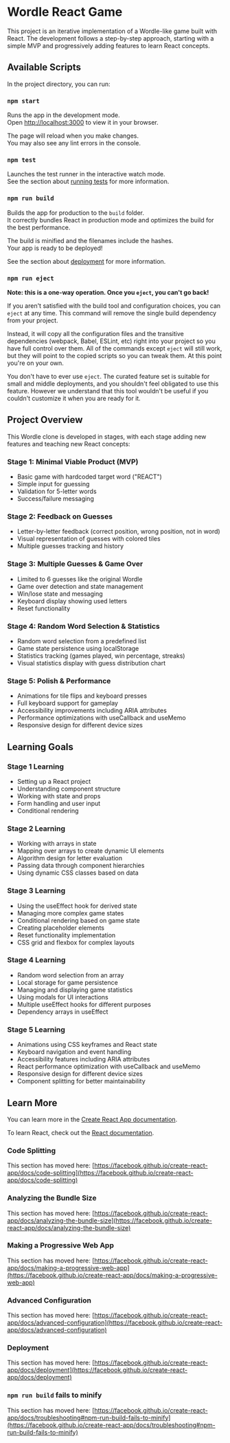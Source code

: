 # Wordle React Game

This project is an iterative implementation of a Wordle-like game built with React. The development follows a step-by-step approach, starting with a simple MVP and progressively adding features to learn React concepts.

## Available Scripts

In the project directory, you can run:

### `npm start`

Runs the app in the development mode.\
Open [http://localhost:3000](http://localhost:3000) to view it in your browser.

The page will reload when you make changes.\
You may also see any lint errors in the console.

### `npm test`

Launches the test runner in the interactive watch mode.\
See the section about [running tests](https://facebook.github.io/create-react-app/docs/running-tests) for more information.

### `npm run build`

Builds the app for production to the `build` folder.\
It correctly bundles React in production mode and optimizes the build for the best performance.

The build is minified and the filenames include the hashes.\
Your app is ready to be deployed!

See the section about [deployment](https://facebook.github.io/create-react-app/docs/deployment) for more information.

### `npm run eject`

**Note: this is a one-way operation. Once you `eject`, you can't go back!**

If you aren't satisfied with the build tool and configuration choices, you can `eject` at any time. This command will remove the single build dependency from your project.

Instead, it will copy all the configuration files and the transitive dependencies (webpack, Babel, ESLint, etc) right into your project so you have full control over them. All of the commands except `eject` will still work, but they will point to the copied scripts so you can tweak them. At this point you're on your own.

You don't have to ever use `eject`. The curated feature set is suitable for small and middle deployments, and you shouldn't feel obligated to use this feature. However we understand that this tool wouldn't be useful if you couldn't customize it when you are ready for it.

## Project Overview

This Wordle clone is developed in stages, with each stage adding new features and teaching new React concepts:

### Stage 1: Minimal Viable Product (MVP)
- Basic game with hardcoded target word ("REACT")
- Simple input for guessing
- Validation for 5-letter words
- Success/failure messaging

### Stage 2: Feedback on Guesses
- Letter-by-letter feedback (correct position, wrong position, not in word)
- Visual representation of guesses with colored tiles
- Multiple guesses tracking and history

### Stage 3: Multiple Guesses & Game Over
- Limited to 6 guesses like the original Wordle
- Game over detection and state management
- Win/lose state and messaging
- Keyboard display showing used letters
- Reset functionality

### Stage 4: Random Word Selection & Statistics
- Random word selection from a predefined list
- Game state persistence using localStorage
- Statistics tracking (games played, win percentage, streaks)
- Visual statistics display with guess distribution chart

### Stage 5: Polish & Performance
- Animations for tile flips and keyboard presses
- Full keyboard support for gameplay
- Accessibility improvements including ARIA attributes
- Performance optimizations with useCallback and useMemo
- Responsive design for different device sizes

## Learning Goals

### Stage 1 Learning
- Setting up a React project
- Understanding component structure
- Working with state and props
- Form handling and user input
- Conditional rendering

### Stage 2 Learning
- Working with arrays in state
- Mapping over arrays to create dynamic UI elements
- Algorithm design for letter evaluation
- Passing data through component hierarchies
- Using dynamic CSS classes based on data

### Stage 3 Learning
- Using the useEffect hook for derived state
- Managing more complex game states
- Conditional rendering based on game state
- Creating placeholder elements
- Reset functionality implementation
- CSS grid and flexbox for complex layouts

### Stage 4 Learning
- Random word selection from an array
- Local storage for game persistence
- Managing and displaying game statistics
- Using modals for UI interactions
- Multiple useEffect hooks for different purposes
- Dependency arrays in useEffect

### Stage 5 Learning
- Animations using CSS keyframes and React state
- Keyboard navigation and event handling
- Accessibility features including ARIA attributes
- React performance optimization with useCallback and useMemo
- Responsive design for different device sizes
- Component splitting for better maintainability

## Learn More

You can learn more in the [Create React App documentation](https://facebook.github.io/create-react-app/docs/getting-started).

To learn React, check out the [React documentation](https://reactjs.org/).

### Code Splitting

This section has moved here: [https://facebook.github.io/create-react-app/docs/code-splitting](https://facebook.github.io/create-react-app/docs/code-splitting)

### Analyzing the Bundle Size

This section has moved here: [https://facebook.github.io/create-react-app/docs/analyzing-the-bundle-size](https://facebook.github.io/create-react-app/docs/analyzing-the-bundle-size)

### Making a Progressive Web App

This section has moved here: [https://facebook.github.io/create-react-app/docs/making-a-progressive-web-app](https://facebook.github.io/create-react-app/docs/making-a-progressive-web-app)

### Advanced Configuration

This section has moved here: [https://facebook.github.io/create-react-app/docs/advanced-configuration](https://facebook.github.io/create-react-app/docs/advanced-configuration)

### Deployment

This section has moved here: [https://facebook.github.io/create-react-app/docs/deployment](https://facebook.github.io/create-react-app/docs/deployment)

### `npm run build` fails to minify

This section has moved here: [https://facebook.github.io/create-react-app/docs/troubleshooting#npm-run-build-fails-to-minify](https://facebook.github.io/create-react-app/docs/troubleshooting#npm-run-build-fails-to-minify)
